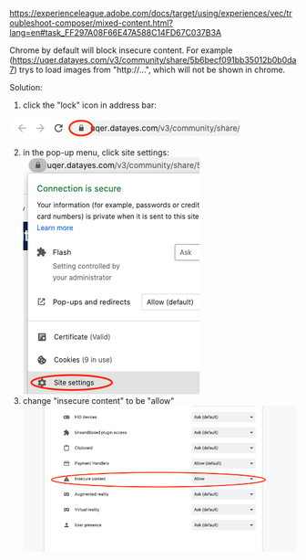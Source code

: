 https://experienceleague.adobe.com/docs/target/using/experiences/vec/troubleshoot-composer/mixed-content.html?lang=en#task_FF297A08F66E47A588C14FD67C037B3A



Chrome by default will block insecure content. For example (https://uqer.datayes.com/v3/community/share/5b6becf091bb35012b0b0da7) trys to load images from "http://...", which will not be shown in chrome.

Solution:

1. click the "lock" icon in address bar:

![image-20201209205138756](assets/image-20201209205138756.png)

2. in the pop-up menu, click site settings:
   ![image-20201209205244722](assets/image-20201209205244722.png)
3. change "insecure content" to be "allow"
   ![image-20201209205338766](assets/image-20201209205338766.png)